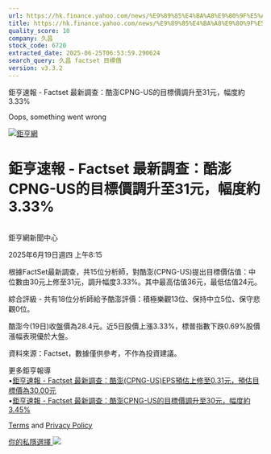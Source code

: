 ```yaml
---
url: https://hk.finance.yahoo.com/news/%E9%89%85%E4%BA%A8%E9%80%9F%E5%A0%B1-factset-%E6%9C%80%E6%96%B0%E8%AA%BF%E6%9F%A5-%E9%85%B7%E6%BE%8Ecpng-us%E7%9A%84%E7%9B%AE%E6%A8%99%E5%83%B9%E8%AA%BF%E5%8D%87%E8%87%B331%E5%85%83-121524957.html
title: https://hk.finance.yahoo.com/news/%E9%89%85%E4%BA%A8%E9%80%9F%E5%A0%B1-factset-%E6%9C%80%E6%96%B0%E8
quality_score: 10
company: 久昌
stock_code: 6720
extracted_date: 2025-06-25T06:53:59.290624
search_query: 久昌 factset 目標價
version: v3.3.2
---
```


鉅亨速報 - Factset 最新調查：酷澎CPNG-US的目標價調升至31元，幅度約3.33% 


Oops, something went wrong

 

[![鉅亨網](https://s.yimg.com/ny/api/res/1.2/UM5hrThmhlnSiBO4o4qlLg--/YXBwaWQ9aGlnaGxhbmRlcjt3PTE0NjtoPTQ4O2NmPXdlYnA-/https://s.yimg.com/os/creatr-uploaded-images/2020-01/147c7630-36ab-11ea-ae7c-5ee7a0016555)](http://www.cnyes.com/ "鉅亨網")

# 鉅亨速報 - Factset 最新調查：酷澎CPNG-US的目標價調升至31元，幅度約3.33%

![](data:image/gif;base64,R0lGODlhAQABAIAAAAAAAP///ywAAAAAAQABAAACAUwAOw==)

鉅亨網新聞中心

2025年6月19日週四 上午8:15

根據FactSet最新調查，共15位分析師，對酷澎(CPNG-US)提出目標價估值：中位數由30元上修至31元，調升幅度3.33%。其中最高估值36元，最低估值24元。

綜合評級 - 共有18位分析師給予酷澎評價：積極樂觀13位、保持中立5位、保守悲觀0位。

酷澎今(19日)收盤價為28.4元。近5日股價上漲3.33%，標普指數下跌0.69%股價漲幅表現優於大盤。

資料來源：Factset，數據僅供參考，不作為投資建議。

更多鉅亨報導  
•[鉅亨速報 - Factset 最新調查：酷澎(CPNG-US)EPS預估上修至0.31元，預估目標價為30.00元](https://news.cnyes.com/news/id/5996391?utm_source=yahoo&utm_medium=RSS&utm_campaign=relate)  
•[鉅亨速報 - Factset 最新調查：酷澎CPNG-US的目標價調升至30元，幅度約3.45%](https://news.cnyes.com/news/id/5996389?utm_source=yahoo&utm_medium=RSS&utm_campaign=relate)

[Terms](https://guce.yahoo.com/terms?locale=zh-Hant-HK)  and [Privacy Policy](https://guce.yahoo.com/privacy-policy?locale=zh-Hant-HK)

[你的私隱選擇 ![](https://s.yimg.com/dv/static/siteApp/img/privacy-choice-control.png)](https://guce.yahoo.com/state-controls?locale=zh-Hant-HK&state=VA)